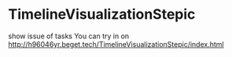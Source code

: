 # TimelineVisualizationStepic
show issue of tasks
You can try in on http://h96046yr.beget.tech/TimelineVisualizationStepic/index.html
